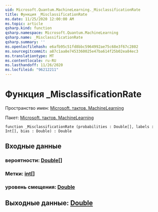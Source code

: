 ```yaml
---
uid: Microsoft.Quantum.MachineLearning._MisclassificationRate
title: Функция _MisclassificationRate
ms.date: 11/25/2020 12:00:00 AM
ms.topic: article
qsharp.kind: function
qsharp.namespace: Microsoft.Quantum.MachineLearning
qsharp.name: _MisclassificationRate
qsharp.summary: ''
ms.openlocfilehash: e6afb95c51fd8bbc5964992ae75c68e3f67c2802
ms.sourcegitcommit: a87c1aa8e7453360025e47ba614f25b02ea84ec3
ms.translationtype: MT
ms.contentlocale: ru-RU
ms.lasthandoff: 11/26/2020
ms.locfileid: "96212211"
---
```

# <a name="_misclassificationrate-function"></a>Функция _MisclassificationRate

Пространство имен: [Microsoft. тактов. MachineLearning](xref:Microsoft.Quantum.MachineLearning)

Пакет: [Microsoft. тактов. MachineLearning](https://nuget.org/packages/Microsoft.Quantum.MachineLearning)




```qsharp
function _MisclassificationRate (probabilities : Double[], labels : Int[], bias : Double) : Double
```


## <a name="input"></a>Входные данные

### <a name="probabilities--double"></a>вероятности: [Double](xref:microsoft.quantum.lang-ref.double)[]




### <a name="labels--int"></a>Метки: [int](xref:microsoft.quantum.lang-ref.int)[]




### <a name="bias--double"></a>уровень смещения: [Double](xref:microsoft.quantum.lang-ref.double)





## <a name="output--double"></a>Выходные данные: [Double](xref:microsoft.quantum.lang-ref.double)

